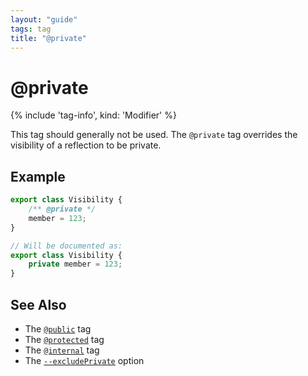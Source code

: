 ```yaml
---
layout: "guide"
tags: tag
title: "@private"
---
```


# @private

{% include 'tag-info', kind: 'Modifier' %}

This tag should generally not be used. The `@private` tag overrides the visibility of a reflection to be private.

## Example

```ts
export class Visibility {
    /** @private */
    member = 123;
}

// Will be documented as:
export class Visibility {
    private member = 123;
}
```

## See Also

-   The [`@public`](/tags/public/) tag
-   The [`@protected`](/tags/protected/) tag
-   The [`@internal`](/tags/internal/) tag
-   The [`--excludePrivate`](/guides/options/#excludeprivate) option
